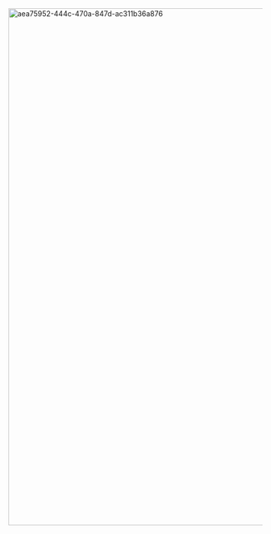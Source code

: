 <img width="1024" height="1024" alt="aea75952-444c-470a-847d-ac311b36a876" src="https://github.com/user-attachments/assets/07b3df2b-220b-4e25-82bb-ae1add225074" />
